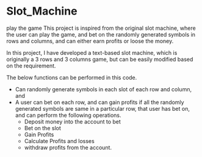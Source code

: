 # Slot_Machine
  play the game
This project is inspired from the original slot machine, where the user can play the game, and bet on the randomly generated symbols in rows and columns, and can either earn profits or loose the money.

In this project, I have developed a text-based slot machine, which is originally a 3 rows and 3 columns game, but can be easily modified based on the requirement.

The below functions can be performed in this code.
- Can randomly generate symbols in each slot of each row and column, and
- A user can bet on each row, and can gain profits if all the randomly generated symbols are same in a particular row, that user has bet on, and can perform the following operations.
    - Deposit money into the account to bet
    - Bet on the slot
    - Gain Profits
    - Calculate Profits and losses
    - withdraw profits from the account.
 
